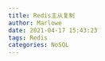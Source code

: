 ```yaml
---
title: Redis主从复制
author: Marlowe
date: 2021-04-17 15:43:23
tags: Redis
categories: NoSQL
---
```


<!--more-->
